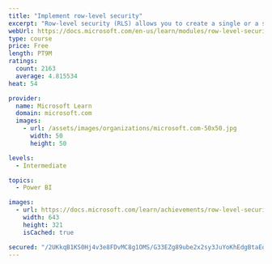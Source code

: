 ```yaml
---
title: "Implement row-level security"
excerpt: "Row-level security (RLS) allows you to create a single or a set of reports that targets data for a specific user. In this module, you will learn how to implement RLS by using either a static or dynamic method and how Microsoft Power BI simplifies testing RLS in Power BI Desktop and Power BI service."
webUrl: https://docs.microsoft.com/en-us/learn/modules/row-level-security-power-bi/
type: course
price: Free
length: PT9M
ratings:
  count: 2163
  average: 4.815534
heat: 54

provider:
  name: Microsoft Learn
  domain: microsoft.com
  images:
    - url: /assets/images/organizations/microsoft.com-50x50.jpg
      width: 50
      height: 50

levels:
  - Intermediate

topics:
  - Power BI

images:
  - url: https://docs.microsoft.com/learn/achievements/row-level-security-power-bi-social.png
    width: 643
    height: 321
    isCached: true

secured: "/2UKkqB1KS0Hj4v3e8FDvMC8g1OMS/G33EZg89ube2x2sy3JuYoKhEdgBtaEoua7Kuu9lNTkUV/7Ps7QRd6Qb3BcNC5P52JlwlZEhUn6Mr95pHlqnvQKQCYsgE827MpqoAUYX+FR6NnvPsvginp1fFRbnZ98EXvMIvY6dIJE/SDnoTpIAgpqDAl0ie9zBfjMGUwAAnTmQm2sXyZ8LDH4s80rOQIS8+Z6Gp7SUGIuFdCcFEhazZnU5MdyFUwLwvIlL/q6bipRiHtQ8CwKdFREie3JZIKNOGxJIgHcMKNS59KvoGO3lAnfREefTqtGhsfWiJRBH6gj5nqV16lhN/aV3av3ZBlb+WqAvUi1eDIEiyz7m190xautGF846VX976jRY7a9eU/XHi7HPwhe0g6PBHFdmojU3Fo1Y4wSkZ12fj4=;cVNGK6WBqXdsE1P1Rtv4/g=="
---
```


